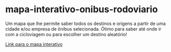 # mapa-interativo-onibus-rodoviario

Um mapa que lhe permite saber todos os destinos e origens a partir de uma cidade e/ou empresa de ônibus selecionada. Ótimo para saber até onde ir com a cicloviagem ou para escolher um destino aleatório!

[Link para o mapa interativo](https://share.streamlit.io/danlessa/mapa-interativo-onibus-rodoviario/main/app/main.py)
